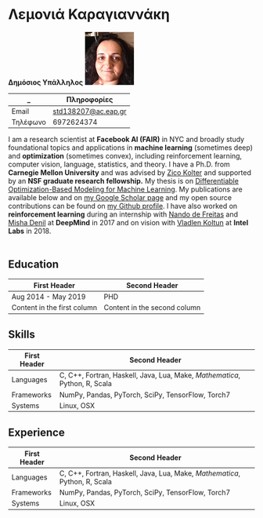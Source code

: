 <html>
<head></head>
<body>

# Λεμονιά Καραγιαννάκη

**Δημόσιος Υπάλληλος**
![](profile-image.png )

_ | Πληροφορίες
------------ | -------------
Email | std138207@ac.eap.gr
Τηλέφωνο | 6972624374




I am a research scientist at <b>Facebook AI (FAIR)</b> in NYC and broadly study foundational topics and applications in <b>machine learning</b> (sometimes deep) and <b>optimization</b> (sometimes convex), including reinforcement learning, computer vision, language, statistics, and theory. I have a Ph.D. from <b>Carnegie Mellon University</b> and was advised by [Zico Kolter](http://zicokolter.com/) and supported by an <b>NSF graduate research fellowship.</b> My thesis is on [Differentiable Optimization-Based Modeling for Machine Learning](https://github.com/bamos/thesis). My publications are available below and on [my Google Scholar page](https://scholar.google.com/citations?user=d8gdZR4AAAAJ) and my open source contributions can be found on [my Github profile](https://github.com/bamos). I have also worked on <b>reinforcement learning</b> during an internship with [Nando de Freitas](https://www.cs.ubc.ca/~nando/) and [Misha Denil](http://mdenil.com/) at <b>DeepMind</b> in 2017 and on vision with [Vladlen Koltun](http://vladlen.info/) at <b>Intel Labs</b> in 2018.   
<br>

##  Education

First Header | Second Header
------------ | -------------
Aug 2014 - May 2019 | PHD
Content in the first column | Content in the second column



##  Skills

First Header | Second Header
------------ | -------------
Languages |	C, C++, Fortran, Haskell, Java, Lua, Make, *Mathematica*, Python, R, Scala
Frameworks | NumPy, Pandas, PyTorch, SciPy, TensorFlow, Torch7
Systems |	Linux, OSX 



##  Experience

First Header | Second Header
------------ | -------------
Languages |	C, C++, Fortran, Haskell, Java, Lua, Make, *Mathematica*, Python, R, Scala
Frameworks | NumPy, Pandas, PyTorch, SciPy, TensorFlow, Torch7
Systems |	Linux, OSX 



</body>
</html>

  
  
  
  
  
  




